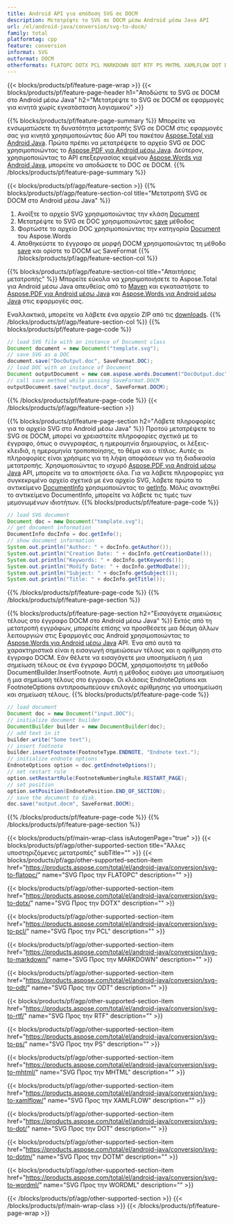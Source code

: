 ```yaml
---
title: Android API για απόδοση SVG σε DOCM
description: Μετατρέψτε το SVG σε DOCM μέσω Android μέσω Java API
url: /el/android-java/conversion/svg-to-docm/
family: total
platformtag: cpp
feature: conversion
informat: SVG
outformat: DOCM
otherformats: FLATOPC DOTX PCL MARKDOWN ODT RTF PS MHTML XAMLFLOW DOT DOTM WORDML
---
```

{{< blocks/products/pf/feature-page-wrap >}}
{{< blocks/products/pf/feature-page-header h1="Αποδώστε το SVG σε DOCM στο Android μέσω Java" h2="Μετατρέψτε το SVG σε DOCM σε εφαρμογές για κινητά χωρίς εγκατάσταση λογισμικού" >}}

{{% blocks/products/pf/feature-page-summary %}}
Μπορείτε να ενσωματώσετε τη δυνατότητα μετατροπής SVG σε DOCM στις εφαρμογές σας για κινητά χρησιμοποιώντας δύο API του πακέτου [Aspose.Total για Android Java](https://products.aspose.com/total/android-java/). Πρώτα πρέπει να μετατρέψετε το αρχείο SVG σε DOC χρησιμοποιώντας το [Aspose.PDF για Android μέσω Java](https://products.aspose.com/pdf/android-java/). Δεύτερον, χρησιμοποιώντας το API επεξεργασίας κειμένου [Aspose.Words για Android Java](https://products.aspose.com/words/android-java/), μπορείτε να αποδώσετε το DOC σε DOCM. 
{{% /blocks/products/pf/feature-page-summary  %}}

{{< blocks/products/pf/agp/feature-section >}}
{{% blocks/products/pf/agp/feature-section-col title="Μετατροπή SVG σε DOCM στο Android μέσω Java" %}}
1. Ανοίξτε το αρχείο SVG χρησιμοποιώντας την κλάση [Document](https://reference.aspose.com/pdf/java/com.aspose.pdf/Document)
2. Μετατρέψτε το SVG σε DOC χρησιμοποιώντας [save](https://reference.aspose.com/pdf/java/com.aspose.pdf/Document#save-java.lang.String-com.aspose.pdf.SaveOptions-) μέθοδος
3. Φορτώστε το αρχείο DOC χρησιμοποιώντας την κατηγορία [Document](https://reference.aspose.com/words/java/com.aspose.words/Document) του Aspose.Words
4. Αποθηκεύστε το έγγραφο σε μορφή DOCM χρησιμοποιώντας τη μέθοδο [save](https://reference.aspose.com/words/java/com.aspose.words/Document#save(java.lang.String,int)) και ορίστε το DOCM ως SaveFormat
{{% /blocks/products/pf/agp/feature-section-col %}}

{{% blocks/products/pf/agp/feature-section-col title="Απαιτήσεις μετατροπής" %}}
Μπορείτε εύκολα να χρησιμοποιήσετε το Aspose.Total για Android μέσω Java απευθείας από το [Maven](https://repository.aspose.com/webapp/#/artifacts/browse/tree/General/repo/com/aspose/aspose-total) και εγκαταστήστε το [Aspose.PDF για Android μέσω Java](https://docs.aspose.com/pdf/androidjava/installation/) και [Aspose.Words για Android μέσω Java](https://docs.aspose.com/words/java/install-aspose-words-for-android-via-java/#install-asposewords-for-android-via-java-from-maven-repository) στις εφαρμογές σας.

Εναλλακτικά, μπορείτε να λάβετε ένα αρχείο ZIP από τις [downloads](https://downloads.aspose.com/total/androidjava).
{{% /blocks/products/pf/agp/feature-section-col %}}
{{% blocks/products/pf/feature-page-code %}}

```java
// load SVG file with an instance of Document class
Document document = new Document("template.svg");
// save SVG as a DOC 
document.save("DocOutput.doc", SaveFormat.DOC); 
// load DOC with an instance of Document
Document outputDocument = new com.aspose.words.Document("DocOutput.doc");
// call save method while passing SaveFormat.DOCM
outputDocument.save("output.docm", SaveFormat.DOCM);   
```

{{% /blocks/products/pf/feature-page-code %}}
{{< /blocks/products/pf/agp/feature-section >}}

{{% blocks/products/pf/feature-page-section  h2="Λάβετε πληροφορίες για το αρχείο SVG στο Android μέσω Java" %}}
Προτού μετατρέψετε το SVG σε DOCM, μπορεί να χρειαστείτε πληροφορίες σχετικά με το έγγραφο, όπως ο συγγραφέας, η ημερομηνία δημιουργίας, οι λέξεις-κλειδιά, η ημερομηνία τροποποίησης, το θέμα και ο τίτλος. Αυτές οι πληροφορίες είναι χρήσιμες για τη λήψη αποφάσεων για τη διαδικασία μετατροπής. Χρησιμοποιώντας το ισχυρό [Aspose.PDF για Android μέσω Java](https://docs.aspose.com/pdf/androidjava/) API, μπορείτε να τα αποκτήσετε όλα. Για να λάβετε πληροφορίες για συγκεκριμένο αρχείο σχετικά με ένα αρχείο SVG, λάβετε πρώτα το αντικείμενο [DocumentInfo](https://reference.aspose.com/pdf/java/com.aspose.pdf/DocumentInfo) χρησιμοποιώντας το [getInfo](https://reference.aspose.com/pdf/java/com.aspose.pdf/Document#getInfo--). Μόλις ανακτηθεί το αντικείμενο DocumentInfo, μπορείτε να λάβετε τις τιμές των μεμονωμένων ιδιοτήτων.
{{% blocks/products/pf/feature-page-code %}}

```java
// load SVG document
Document doc = new Document("template.svg");
// get document information
DocumentInfo docInfo = doc.getInfo();
// show document information
System.out.println("Author: " + docInfo.getAuthor());
System.out.println("Creation Date: " + docInfo.getCreationDate());
System.out.println("Keywords: " + docInfo.getKeywords());
System.out.println("Modify Date: " + docInfo.getModDate());
System.out.println("Subject: " + docInfo.getSubject());
System.out.println("Title: " + docInfo.getTitle());
```
{{% /blocks/products/pf/feature-page-code  %}}
{{% /blocks/products/pf/feature-page-section %}}

{{% blocks/products/pf/feature-page-section  h2="Εισαγάγετε σημειώσεις τέλους στο έγγραφο DOCM στο Android μέσω Java" %}}
Εκτός από τη μετατροπή εγγράφων, μπορείτε επίσης να προσθέσετε μια δέσμη άλλων λειτουργιών στις Εφαρμογές σας Android χρησιμοποιώντας το [Aspose.Words για Android μέσω Java](https://products.aspose.com/words/androidjava/) API. Ένα από αυτά τα χαρακτηριστικά είναι η εισαγωγή σημειώσεων τέλους και η αρίθμηση στο έγγραφο DOCM. Εάν θέλετε να εισαγάγετε μια υποσημείωση ή μια σημείωση τέλους σε ένα έγγραφο DOCM, χρησιμοποιήστε τη μέθοδο DocumentBuilder.InsertFootnote. Αυτή η μέθοδος εισάγει μια υποσημείωση ή μια σημείωση τέλους στο έγγραφο. Οι κλάσεις EndnoteOptions και FootnoteOptions αντιπροσωπεύουν επιλογές αρίθμησης για υποσημείωση και σημείωση τέλους.
{{% blocks/products/pf/feature-page-code %}}

```java
// load document
Document doc = new Document("input.DOC");
// initialize document builder
DocumentBuilder builder = new DocumentBuilder(doc);
// add text in it
builder.write("Some text");
// insert footnote
builder.insertFootnote(FootnoteType.ENDNOTE, "Endnote text.");
// initialize endnote options
EndnoteOptions option = doc.getEndnoteOptions();
// set restart rule
option.setRestartRule(FootnoteNumberingRule.RESTART_PAGE);
// set position
option.setPosition(EndnotePosition.END_OF_SECTION);
// save the document to disk.
doc.save("output.docm", SaveFormat.DOCM);  
```
{{% /blocks/products/pf/feature-page-code  %}}
{{% /blocks/products/pf/feature-page-section %}}

{{< blocks/products/pf/main-wrap-class isAutogenPage="true" >}}
{{< blocks/products/pf/agp/other-supported-section title="Άλλες υποστηριζόμενες μετατροπές" subTitle="" >}}
{{< blocks/products/pf/agp/other-supported-section-item href="https://products.aspose.com/total/el/android-java/conversion/svg-to-flatopc/" name="SVG Προς την FLATOPC" description="" >}}

{{< blocks/products/pf/agp/other-supported-section-item href="https://products.aspose.com/total/el/android-java/conversion/svg-to-dotx/" name="SVG Προς την DOTX" description="" >}}

{{< blocks/products/pf/agp/other-supported-section-item href="https://products.aspose.com/total/el/android-java/conversion/svg-to-pcl/" name="SVG Προς την PCL" description="" >}}

{{< blocks/products/pf/agp/other-supported-section-item href="https://products.aspose.com/total/el/android-java/conversion/svg-to-markdown/" name="SVG Προς την MARKDOWN" description="" >}}

{{< blocks/products/pf/agp/other-supported-section-item href="https://products.aspose.com/total/el/android-java/conversion/svg-to-odt/" name="SVG Προς την ODT" description="" >}}

{{< blocks/products/pf/agp/other-supported-section-item href="https://products.aspose.com/total/el/android-java/conversion/svg-to-rtf/" name="SVG Προς την RTF" description="" >}}

{{< blocks/products/pf/agp/other-supported-section-item href="https://products.aspose.com/total/el/android-java/conversion/svg-to-ps/" name="SVG Προς την PS" description="" >}}

{{< blocks/products/pf/agp/other-supported-section-item href="https://products.aspose.com/total/el/android-java/conversion/svg-to-mhtml/" name="SVG Προς την MHTML" description="" >}}

{{< blocks/products/pf/agp/other-supported-section-item href="https://products.aspose.com/total/el/android-java/conversion/svg-to-xamlflow/" name="SVG Προς την XAMLFLOW" description="" >}}

{{< blocks/products/pf/agp/other-supported-section-item href="https://products.aspose.com/total/el/android-java/conversion/svg-to-dot/" name="SVG Προς την DOT" description="" >}}

{{< blocks/products/pf/agp/other-supported-section-item href="https://products.aspose.com/total/el/android-java/conversion/svg-to-dotm/" name="SVG Προς την DOTM" description="" >}}

{{< blocks/products/pf/agp/other-supported-section-item href="https://products.aspose.com/total/el/android-java/conversion/svg-to-wordml/" name="SVG Προς την WORDML" description="" >}}


{{< /blocks/products/pf/agp/other-supported-section >}}
{{< /blocks/products/pf/main-wrap-class >}}
{{< /blocks/products/pf/feature-page-wrap >}}